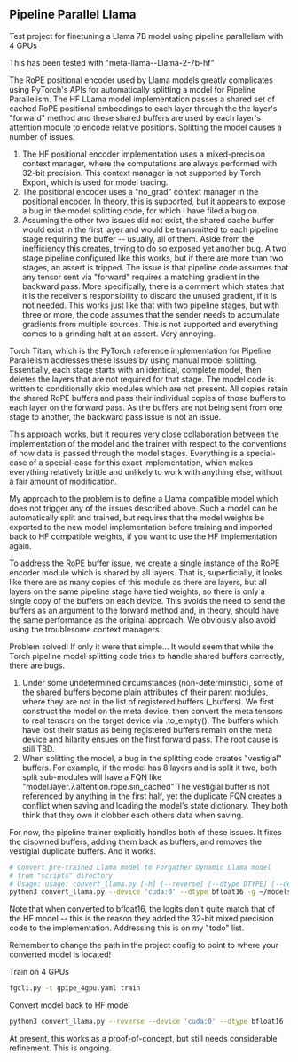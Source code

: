 ## Pipeline Parallel Llama

Test project for finetuning a Llama 7B model using pipeline parallelism with 4 GPUs

This has been tested with "meta-llama--Llama-2-7b-hf"

The RoPE positional encoder used by Llama models greatly complicates using PyTorch's APIs for automatically splitting a model for Pipeline Parallelism. The HF LLama model implementation passes a shared set of cached RoPE positional embeddings to each layer through the the layer's "forward" method and these shared buffers are used by each layer's attention module to encode relative positions. Splitting the model causes a number of issues.

1. The HF positional encoder implementation uses a mixed-precision context manager, where the computations are always performed with 32-bit precision. This context manager is not supported by Torch Export, which is used for model tracing.
2. The positional encoder uses a "no_grad" context manager in the positional encoder. In theory, this is supported, but it appears to expose a bug in the model splitting code, for which I have filed a bug on.
3. Assuming the other two issues did not exist, the shared cache buffer would exist in the first layer and would be transmitted to each pipeline stage requiring the buffer -- usually, all of them. Aside from the inefficiency this creates, trying to do so exposed yet another bug. A two stage pipeline configured like this works, but if there are more than two stages, an assert is tripped. The issue is that pipeline code assumes that any tensor sent via "forward" requires a matching gradient in the backward pass. More specifically, there is a comment which states that it is the receiver's responsibility to discard the unused gradient, if it is not needed. This works just like that with two pipeline stages, but with three or more, the code assumes that the sender needs to accumulate gradients from multiple sources. This is not supported and everything comes to a grinding halt at an assert. Very annoying.

Torch Titan, which is the PyTorch reference implementation for Pipeline Parallelism addresses these issues by using manual model splitting. Essentially, each stage starts with an identical, complete model, then deletes the layers that are not required for that stage. The model code is written to conditionally skip modules which are not present. All copies retain the shared RoPE buffers and pass their individual copies of those buffers to each layer on the forward pass. As the buffers are not being sent from one stage to another, the backward pass issue is not an issue.

This approach works, but it requires very close collaboration between the implementation of the model and the trainer with respect to the conventions of how data is passed through the model stages. Everything is a special-case of a special-case for this exact implementation, which makes everything relatively brittle and unlikely to work with anything else, without a fair amount of modification.

My approach to the problem is to define a Llama compatible model which does not trigger any of the issues described above. Such a model can be automatically split and trained, but requires that the model weights be exported to the new model implementation before training and imported back to HF compatible weights, if you want to use the HF implementation again.

To address the RoPE buffer issue, we create a single instance of the RoPE encoder module which is shared by all layers. That is, superficially, it looks like there are as many copies of this module as there are layers, but all layers on the same pipeline stage have tied weights, so there is only a single copy of the buffers on each device. This avoids the need to send the buffers as an argument to the forward method and, in theory, should have the same performance as the original approach. We obviously also avoid using the troublesome context managers.

Problem solved! If only it were that simple... It would seem that while the Torch pipeline model splitting code tries to handle shared buffers correctly, there are bugs.

1. Under some undetermined circumstances (non-deterministic), some of the shared buffers become plain attributes of their parent modules, where they are not in the list of registered buffers (_buffers). We first construct the model on the meta device, then convert the meta tensors to real tensors on the target device via .to_empty(). The buffers which have lost their status as being registered buffers remain on the meta device and hilarity ensues on the first forward pass. The root cause is still TBD.
2. When splitting the model, a bug in the splitting code creates "vestigial" buffers. For example, if the model has 8 layers and is split it two, both split sub-modules will have a FQN like "model.layer.7.attention.rope.sin_cached" The vestigial buffer is not referenced by anything in the first half, yet the duplicate FQN creates a conflict when saving and loading the model's state dictionary. They both think that they own it clobber each others data when saving.

For now, the pipeline trainer explicitly handles both of these issues. It fixes the disowned buffers, adding them back as buffers, and removes the vestigial duplicate buffers. And it works.

```bash
# Convert pre-trained Llama model to Forgather Dynamic Llama model
# from "scripts" directory
# Usage: usage: convert_llama.py [-h] [--reverse] [--dtype DTYPE] [--device DEVICE] [-g] [--prompt PROMPT] [--debug-params] src_model_path dst_model_path
python3 convert_llama.py --device 'cuda:0' --dtype bfloat16 -g ~/models/meta-llama--Llama-2-7b-hf/ ~/models/llama-2-7b-fg/
```

Note that when converted to bfloat16, the logits don't quite match that of the HF model -- this is the reason they added the 32-bit mixed precision code to the implementation. Addressing this is on my "todo" list.

Remember to change the path in the project config to point to where your converted model is located!

Train on 4 GPUs

```bash
fgcli.py -t gpipe_4gpu.yaml train
```

Convert model back to HF model

```bash
python3 convert_llama.py --reverse --device 'cuda:0' --dtype bfloat16 -g ~/models/llama-2-7b-fg/ ~/models/finetuned-Llama-2-7b-hf/
```

At present, this works as a proof-of-concept, but still needs considerable refinement. This is ongoing.
